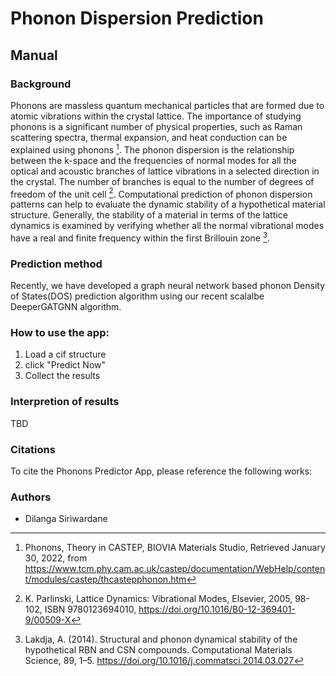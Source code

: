 
# Phonon Dispersion Prediction

## Manual

### Background
Phonons are massless quantum mechanical particles that are formed due to atomic vibrations within the crystal lattice. The importance of studying phonons is a significant number of physical properties, such as Raman scattering spectra, thermal expansion, and heat conduction can be explained using phonons [^1]. The phonon dispersion is the relationship between the k-space and the frequencies of normal modes for all the optical and acoustic branches of lattice vibrations in a selected direction in the crystal. The number of branches is equal to the number of degrees of freedom of the unit cell [^2]. Computational prediction of phonon dispersion patterns can help to evaluate the dynamic stability of a hypothetical material structure. Generally, the stability of a material in terms of the lattice dynamics is examined by verifying whether all the normal vibrational modes have a real and finite frequency within the first Brillouin zone [^3]. 

### Prediction method

Recently, we have developed a graph neural network based phonon Density of States(DOS) prediction algorithm using our recent scalalbe DeeperGATGNN algorithm.


### How to use the app:

1. Load a cif structure
2. click "Predict Now"
3. Collect the results


### Interpretion of results

TBD


### Citations

To cite the Phonons Predictor App, please reference the following works:



[^1]:   Phonons, Theory in CASTEP, BIOVIA Materials Studio, Retrieved January 30, 2022, from https://www.tcm.phy.cam.ac.uk/castep/documentation/WebHelp/content/modules/castep/thcastepphonon.htm
[^2]: K. Parlinski, Lattice Dynamics: Vibrational Modes, Elsevier, 2005, 98-102, ISBN 9780123694010, https://doi.org/10.1016/B0-12-369401-9/00509-X
[^3]: Lakdja, A. (2014). Structural and phonon dynamical stability of the hypothetical RBN and CSN compounds. Computational Materials Science, 89, 1–5. https://doi.org/10.1016/j.commatsci.2014.03.027 


### Authors

- Dilanga Siriwardane
